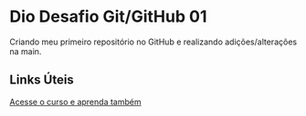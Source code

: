 # Dio Desafio Git/GitHub 01
Criando meu primeiro repositório no GitHub e realizando adições/alterações na main.

## Links Úteis
[Acesse o curso e aprenda também](https://web.dio.me/)
